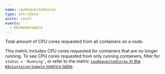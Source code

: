 ```yaml
---
name: cpuRequestedCores
type: attribute
units: count
events:
  - K8sNodeSample
---
```


Total amount of CPU cores requested from all containers on a node.

This metric includes CPU cores requested for containers that are no longer running. To see CPU cores requested from only running containers, filter for `status = 'Running'`, or refer to the metric [`cpuRequestedCores` in the `K8sContainerSample` metrics table](/attribute-dictionary/?event=K8sContainerSample&attribute=cpuRequestedCores). 
